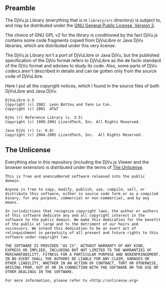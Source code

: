 ## Preamble

The DjVu.js Library (everything that is in `library/src` directory) is subject to, and may be distributed under the [GNU General Public License, Version 2](https://www.gnu.org/licenses/old-licenses/gpl-2.0.en.html).

The choice of GNU GPL v2 for the library is conditioned by the fact DjVu.js contains some code fragments copied from DjVuLibre or Java DjVu libraries, which are distributed under this very license.

The DjVu.js Library isn't a port of DjVuLibre or Java DjVu, but the published specification of the DjVu format refers to DjVuLibre as the de facto standard of the DjVu format and advises to study its code. Also, some parts of DjVu codecs aren't described in details and can be gotten only from the source code of DjVuLibre.

Here I put all the copyright notices, which I found in the source files of both DjVuLibre and Java DjVu.

```
DjVuLibre-3.5
Copyright (c) 2002  Leon Bottou and Yann Le Cun.
Copyright (c) 2001  AT&T

DjVu (r) Reference Library (v. 3.5)
Copyright (c) 1999-2001 LizardTech, Inc. All Rights Reserved.

Java DjVu (r) (v. 0.8)
Copyright (c) 2004-2005 LizardTech, Inc.  All Rights Reserved.
```

## The Unlicense

Everything else in this repository (including the DjVu.js Viewer and the browser extension) is distributed under the terms of [The Unlicense](http://unlicense.org).

```
This is free and unencumbered software released into the public domain.

Anyone is free to copy, modify, publish, use, compile, sell, or distribute this software, either in source code form or as a compiled binary, for any purpose, commercial or non-commercial, and by any means.

In jurisdictions that recognize copyright laws, the author or authors of this software dedicate any and all copyright interest in the software to the public domain. We make this dedication for the benefit of the public at large and to the detriment of our heirs and successors. We intend this dedication to be an overt act of relinquishment in perpetuity of all present and future rights to this software under copyright law.

THE SOFTWARE IS PROVIDED "AS IS", WITHOUT WARRANTY OF ANY KIND,
EXPRESS OR IMPLIED, INCLUDING BUT NOT LIMITED TO THE WARRANTIES OF
MERCHANTABILITY, FITNESS FOR A PARTICULAR PURPOSE AND NONINFRINGEMENT.
IN NO EVENT SHALL THE AUTHORS BE LIABLE FOR ANY CLAIM, DAMAGES OR
OTHER LIABILITY, WHETHER IN AN ACTION OF CONTRACT, TORT OR OTHERWISE,
ARISING FROM, OUT OF OR IN CONNECTION WITH THE SOFTWARE OR THE USE OR
OTHER DEALINGS IN THE SOFTWARE.

For more information, please refer to <http://unlicense.org>
```
